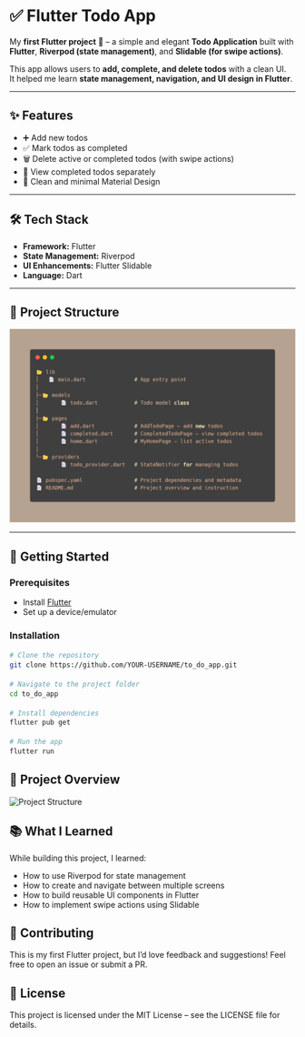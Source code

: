 # ✅ Flutter Todo App

My **first Flutter project** 🎉 – a simple and elegant **Todo Application** built with **Flutter**, **Riverpod (state management)**, and **Slidable (for swipe actions)**.

This app allows users to **add, complete, and delete todos** with a clean UI.  
It helped me learn **state management, navigation, and UI design in Flutter**.

---

## ✨ Features

- ➕ Add new todos
- ✅ Mark todos as completed
- 🗑️ Delete active or completed todos (with swipe actions)
- 📂 View completed todos separately
- 🎨 Clean and minimal Material Design

---

## 🛠️ Tech Stack

- **Framework:** Flutter
- **State Management:** Riverpod
- **UI Enhancements:** Flutter Slidable
- **Language:** Dart

---

## 📂 Project Structure

![Project Structure](readme_image/project_structure.png)

---

## 🚀 Getting Started

### Prerequisites

- Install [Flutter](https://docs.flutter.dev/get-started/install)
- Set up a device/emulator

### Installation

```bash
# Clone the repository
git clone https://github.com/YOUR-USERNAME/to_do_app.git

# Navigate to the project folder
cd to_do_app

# Install dependencies
flutter pub get

# Run the app
flutter run

```

## 📸 Project Overview

![Project Structure](readme_image/TODO_App.gif)

## 📚 What I Learned

While building this project, I learned:

- How to use Riverpod for state management
- How to create and navigate between multiple screens
- How to build reusable UI components in Flutter
- How to implement swipe actions using Slidable

## 🤝 Contributing

This is my first Flutter project, but I’d love feedback and suggestions!
Feel free to open an issue or submit a PR.

## 📜 License

This project is licensed under the MIT License – see the LICENSE
file for details.
